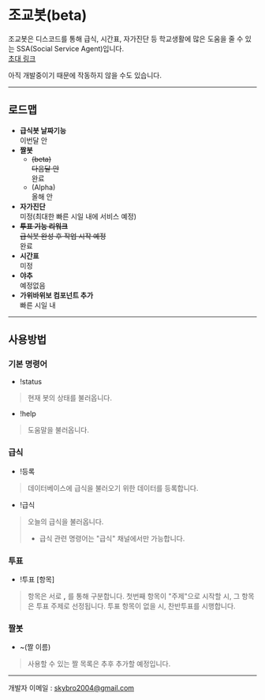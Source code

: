 조교봇(beta)
==========
조교봇은 디스코드를 통해 급식, 시간표, 자가진단 등 학교생활에 많은 도움을 줄 수 있는 SSA(Social Service Agent)입니다.   
[초대 링크](https://discord.com/oauth2/authorize?client_id=803632194076540988&scope=bot)   
   
아직 개발중이기 때문에 작동하지 않을 수도 있습니다.   
- - -
로드맵
----------
 - **급식봇 날짜기능**<br>이번달 안
 - **짤봇**
   - ~~(beta)<br>다음달 안~~<br>완료
   - (Alpha)<br>올해 안
 - **자가진단**<br>미정(최대한 빠른 시일 내에 서비스 예정)
 - ~~**투표 기능 리워크**<br>급식봇 완성 후 작업 시작 예정~~<br>완료
 - **시간표**<br>미정
 - **야추**<br>예정없음
 - **가위바위보 컴포넌트 추가**<br>빠른 시일 내
 - - -
사용방법
----------
### 기본 명령어
 - !status
 > 현재 봇의 상태를 불러옵니다.
 - !help
 > 도움말을 불러옵니다.
### 급식
 - !등록
 > 데이터베이스에 급식을 불러오기 위한 데이터를 등록합니다.
 - !급식
 > 오늘의 급식을 불러옵니다.
 > * 급식 관련 명령어는 "급식" 채널에서만 가능합니다.
### 투표
 - !투표 [항목]
 > 항목은 서로 **,** 를 통해 구분합니다.
 > 첫번째 항목이 "주제"으로 시작할 시, 그 항목은 투표 주제로 선정됩니다.
 > 투표 항목이 없을 시, 찬반투표를 시행합니다.
### 짤봇
 - ~(짤 이름)
 > 사용할 수 있는 짤 목록은 추후 추가할 예정입니다.
- - -
개발자 이메일 : <skybro2004@gmail.com>
